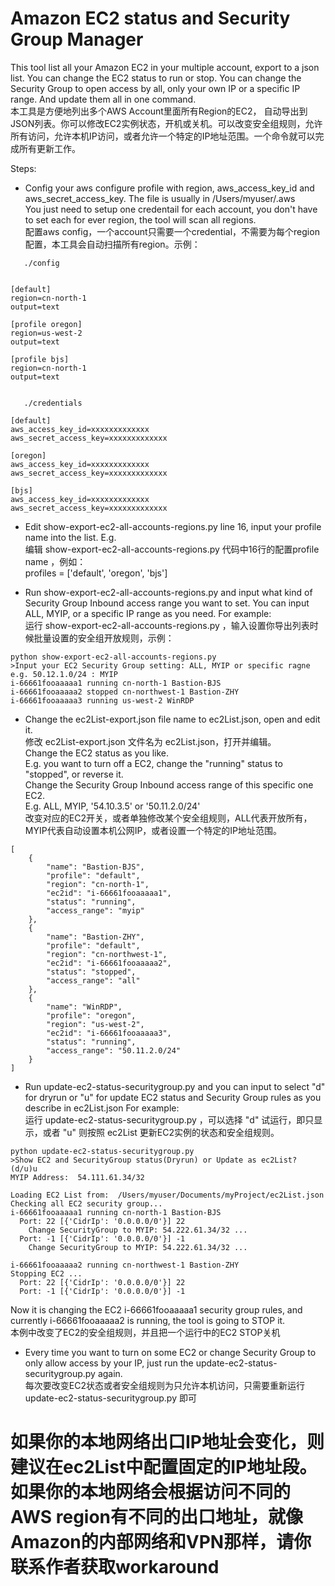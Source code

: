 # Amazon EC2 status and Security Group Manager  

This tool list all your Amazon EC2 in your multiple account, export to a json list. You can change the EC2 status to run or stop. You can change the Security Group to open access by all, only your own IP or a specific IP range. And update them all in one command.  
本工具是方便地列出多个AWS Account里面所有Region的EC2， 自动导出到JSON列表。你可以修改EC2实例状态，开机或关机。可以改变安全组规则，允许所有访问，允许本机IP访问，或者允许一个特定的IP地址范围。一个命令就可以完成所有更新工作。

Steps:  
* Config your aws configure profile with region, aws_access_key_id and aws_secret_access_key. The file is usually in /Users/myuser/.aws  
   You just need to setup one credentail for each account, you don't have to set each for ever region, the tool will scan all regions.  
   配置aws config，一个account只需要一个credential，不需要为每个region配置，本工具会自动扫描所有region。示例：  

```
   ./config


[default]
region=cn-north-1
output=text

[profile oregon]
region=us-west-2
output=text

[profile bjs]
region=cn-north-1
output=text


   ./credentials

[default]
aws_access_key_id=xxxxxxxxxxxxx
aws_secret_access_key=xxxxxxxxxxxxx

[oregon]
aws_access_key_id=xxxxxxxxxxxxx
aws_secret_access_key=xxxxxxxxxxxxx

[bjs]
aws_access_key_id=xxxxxxxxxxxxx
aws_secret_access_key=xxxxxxxxxxxxx
```
   
* Edit show-export-ec2-all-accounts-regions.py line 16, input your profile name into the list. E.g.  
  编辑 show-export-ec2-all-accounts-regions.py 代码中16行的配置profile name ，例如：   
profiles = ['default', 'oregon', 'bjs']

* Run show-export-ec2-all-accounts-regions.py  and input what kind of Security Group Inbound access range you want to set.  You can input ALL, MYIP, or a specific IP range as you need. For example:   
  运行 show-export-ec2-all-accounts-regions.py ，输入设置你导出列表时候批量设置的安全组开放规则，示例：  
```
python show-export-ec2-all-accounts-regions.py
>Input your EC2 Security Group setting: ALL, MYIP or specific ragne e.g. 50.12.1.0/24 : MYIP
i-66661fooaaaaa1 running cn-north-1 Bastion-BJS
i-66661fooaaaaa2 stopped cn-northwest-1 Bastion-ZHY
i-66661fooaaaaa3 running us-west-2 WinRDP
```
* Change the ec2List-export.json file name to ec2List.json, open and edit it.  
  修改 ec2List-export.json 文件名为 ec2List.json，打开并编辑。  
   Change the EC2 status as you like.   
   E.g. you want to turn off a EC2, change the "running" status to "stopped", or reverse it.   
   Change the Security Group Inbound access range of this specific one EC2.  
   E.g. ALL, MYIP, '54.10.3.5' or '50.11.2.0/24'  
   改变对应的EC2开关，或者单独修改某个安全组规则，ALL代表开放所有，MYIP代表自动设置本机公网IP，或者设置一个特定的IP地址范围。  

```
[
    {
        "name": "Bastion-BJS",
        "profile": "default",
        "region": "cn-north-1",
        "ec2id": "i-66661fooaaaaa1",
        "status": "running",
        "access_range": "myip"
    },
    {
        "name": "Bastion-ZHY",
        "profile": "default",
        "region": "cn-northwest-1",
        "ec2id": "i-66661fooaaaaa2",
        "status": "stopped",
        "access_range": "all"
    },
    {
        "name": "WinRDP",
        "profile": "oregon",
        "region": "us-west-2",
        "ec2id": "i-66661fooaaaaa3",
        "status": "running",
        "access_range": "50.11.2.0/24"
    }
]
```
* Run update-ec2-status-securitygroup.py and you can input to select "d" for dryrun or "u" for update EC2 status and Security Group rules as you describe in ec2List.json  For example:   
  运行 update-ec2-status-securitygroup.py ，可以选择 "d" 试运行，即只显示，或者 "u" 则按照 ec2List 更新EC2实例的状态和安全组规则。  
```
python update-ec2-status-securitygroup.py
>Show EC2 and SecurityGroup status(Dryrun) or Update as ec2List? (d/u)u
MYIP Address:  54.111.61.34/32

Loading EC2 List from:  /Users/myuser/Documents/myProject/ec2List.json
Checking all EC2 security group...
i-66661fooaaaaa1 running cn-north-1 Bastion-BJS
  Port: 22 [{'CidrIp': '0.0.0.0/0'}] 22
    Change SecurityGroup to MYIP: 54.222.61.34/32 ...
  Port: -1 [{'CidrIp': '0.0.0.0/0'}] -1
    Change SecurityGroup to MYIP: 54.222.61.34/32 ...

i-66661fooaaaaa2 running cn-northwest-1 Bastion-ZHY
Stopping EC2 ...
  Port: 22 [{'CidrIp': '0.0.0.0/0'}] 22
  Port: -1 [{'CidrIp': '0.0.0.0/0'}] -1

```
Now it is changing the EC2 i-66661fooaaaaa1 security group rules, and currently i-66661fooaaaaa2 is running, the tool is going to STOP it.   
本例中改变了EC2的安全组规则，并且把一个运行中的EC2 STOP关机

* Every time you want to turn on some EC2 or change Security Group to only allow access by your IP, just run the update-ec2-status-securitygroup.py again.  
  每次要改变EC2状态或者安全组规则为只允许本机访问，只需要重新运行 update-ec2-status-securitygroup.py 即可

# 如果你的本地网络出口IP地址会变化，则建议在ec2List中配置固定的IP地址段。如果你的本地网络会根据访问不同的AWS region有不同的出口地址，就像Amazon的内部网络和VPN那样，请你联系作者获取workaround